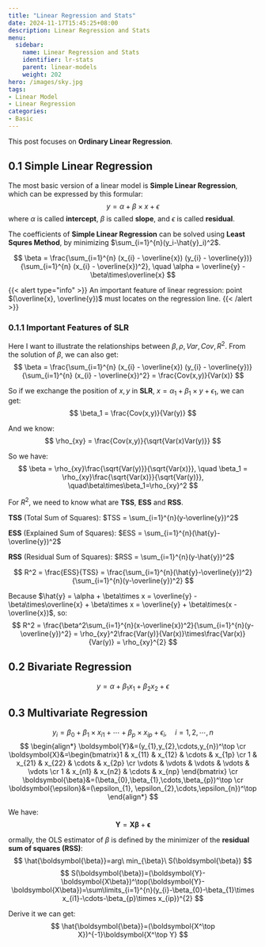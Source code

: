 ```yaml
---
title: "Linear Regression and Stats"
date: 2024-11-17T15:45:25+08:00
description: Linear Regression and Stats
menu:
  sidebar:
    name: Linear Regression and Stats
    identifier: lr-stats
    parent: linear-models
    weight: 202
hero: /images/sky.jpg
tags:
- Linear Model
- Linear Regression
categories:
- Basic
---
```


This post focuses on **Ordinary Linear Regression**.

## 0.1 Simple Linear Regression

The most basic version of a linear model is **Simple Linear Regression**, which can be expressed by this formular:
$$
y = \alpha + \beta \times x + \epsilon
$$
where $\alpha$ is called **intercept**, $\beta$ is called **slope**, and $\epsilon$ is called **residual**.

The coefficients of **Simple Linear Regression** can be solved using **Least Squres Method**, by minimizing $\sum_{i=1}^{n}(y_i-\hat{y}_i)^2$.

$$
\beta = \frac{\sum_{i=1}^{n} (x_{i} - \overline{x}) (y_{i} - \overline{y})} {\sum_{i=1}^{n} (x_{i} - \overline{x})^2}, \quad \alpha = \overline{y} - \beta\times\overline{x}
$$

{{< alert type="info" >}}
An important feature of linear regression: point $(\overline{x}, \overline{y})$ must locates on the regression line.
{{< /alert >}}

### 0.1.1 Important Features of SLR
Here I want to illustrate the relationships between $\beta,\rho, Var, Cov, R^2$.
From the solution of $\beta$, we can also get:
$$
\beta = \frac{\sum_{i=1}^{n} (x_{i} - \overline{x}) (y_{i} - \overline{y})} {\sum_{i=1}^{n} (x_{i} - \overline{x})^2} = \frac{Cov(x,y)}{Var(x)}
$$

So if we exchange the position of $x,y$ in **SLR**, $x=\alpha_1 + \beta_1\times y + \epsilon_1$, we can get:
$$
\beta_1 = \frac{Cov(x,y)}{Var(y)}
$$

And we know: 
$$
\rho_{xy} = \frac{Cov(x,y)}{\sqrt{Var(x)Var(y)}}
$$

So we have:
$$
\beta = \rho_{xy}\frac{\sqrt{Var(y)}}{\sqrt{Var(x)}}, \quad \beta_1 = \rho_{xy}\frac{\sqrt{Var(x)}}{\sqrt{Var(y)}}, \quad\beta\times\beta_1=\rho_{xy}^2
$$

For $R^2$, we need to know what are **TSS**, **ESS** and **RSS**.

**TSS** (Total Sum of Squares): $TSS = \sum_{i=1}^{n}(y-\overline{y})^2$

**ESS** (Explained Sum of Squares): $ESS = \sum_{i=1}^{n}(\hat{y}-\overline{y})^2$

**RSS** (Residual Sum of Squares): $RSS = \sum_{i=1}^{n}(y-\hat{y})^2$

$$
R^2 = \frac{ESS}{TSS} = \frac{\sum_{i=1}^{n}(\hat{y}-\overline{y})^2}{\sum_{i=1}^{n}(y-\overline{y})^2}
$$

Because $\hat{y} = \alpha + \beta\times x = \overline{y} - \beta\times\overline{x} + \beta\times x = \overline{y}  + \beta\times(x - \overline{x})$, so:
$$
R^2 = \frac{\beta^2\sum_{i=1}^{n}(x-\overline{x})^2}{\sum_{i=1}^{n}(y-\overline{y})^2} = \rho_{xy}^2\frac{Var(y)}{Var(x)}\times\frac{Var(x)}{Var(y)} = \rho_{xy}^{2}
$$

## 0.2 Bivariate Regression
$$
y = \alpha + \beta_1 x_1 + \beta_2 x_2 + \epsilon 
$$


## 0.3 Multivariate Regression
$$y_{i}=\beta_{0}+\beta_{1}\times x_{i1}+\cdots+\beta_{p}\times x_{ip}+\epsilon_{i},\quad i=1,2,\cdots,n$$
$$
\begin{align*}
\boldsymbol{Y}&=(y_{1},y_{2},\cdots,y_{n})^\top \cr
\boldsymbol{X}&=\begin{bmatrix}1 & x_{11} & x_{12} & \cdots & x_{1p} \cr 1 & x_{21} & x_{22} & \cdots & x_{2p} \cr \vdots & \vdots & \vdots & \vdots & \vdots \cr 1 & x_{n1} & x_{n2} & \cdots & x_{np} \end{bmatrix} \cr
\boldsymbol{\beta}&=(\beta_{0},\beta_{1},\cdots,\beta_{p})^\top \cr
\boldsymbol{\epsilon}&=(\epsilon_{1}, \epsilon_{2},\cdots,\epsilon_{n})^\top 
\end{align*}
$$

We have:
$$
\boldsymbol{Y} = \boldsymbol{X\beta} + \boldsymbol{\epsilon}
$$

ormally, the OLS estimator of $\beta$ is defined by the minimizer of the **residual sum of squares (RSS)**:
$$
\hat{\boldsymbol{\beta}}=arg\ min_{\beta}\ S(\boldsymbol{\beta})
$$
$$
S(\boldsymbol{\beta})=(\boldsymbol{Y}-\boldsymbol{X\beta})^\top(\boldsymbol{Y}-\boldsymbol{X\beta})=\sum\limits_{i=1}^{n}(y_{i}-\beta_{0}-\beta_{1}\times x_{i1}-\cdots-\beta_{p}\times x_{ip})^{2}
$$

Derive it we can get:
$$
\hat{\boldsymbol{\beta}}=(\boldsymbol{X^\top X})^{-1}\boldsymbol{X^\top Y}
$$